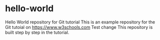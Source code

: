 # hello-world
Hello World repository for Git tutorial
This is an example repository for the Git tutoial on https://www.w3schools.com
Test change
This repository is built step by step in the tutorial.
